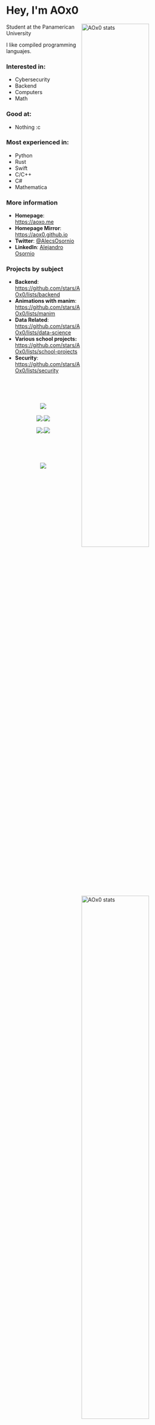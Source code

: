 <div>

# Hey, I'm AOx0


<a href="https://github.com/AOx0">
<img
  src="https://github-readme-stats.vercel.app/api?username=AOx0&theme=default&show_icons=true&hide_border=true&count_private=true"
  title="AOx0 stats"
  align="right"
  width="60%"
/>
<img
  src="https://github-readme-streak-stats.herokuapp.com/?user=AOx0&theme=default&hide_border=true"
  title="AOx0 stats"
  align="right"
  width="60%"
/>
</a>

Student at the Panamerican University
  
I like compiled programming languajes.

### Interested in:
  * Cybersecurity
  * Backend
  * Computers
  * Math
  
### Good at:
  * Nothing :c 
  
### Most experienced in:
  * Python
  * Rust
  * Swift
  * C/C++
  * C#
  * Mathematica



### More information

- **Homepage**: <https://aoxo.me>
- **Homepage Mirror**: <https://aox0.github.io>
- **Twitter**: [@AlecsOsornio](https://twitter.com/AlecsOsornio)
- **LinkedIn**: [Alejandro Osornio](https://www.linkedin.com/in/aox0)

### Projects by subject

- **Backend**: <https://github.com/stars/AOx0/lists/backend>
- **Animations with manim**: <https://github.com/stars/AOx0/lists/manim>
- **Data Related**: <https://github.com/stars/AOx0/lists/data-science>
- **Various school projects:** <https://github.com/stars/AOx0/lists/school-projects>
- **Security**: <https://github.com/stars/AOx0/lists/security>
  
</div>

</br></br></br>

<p align="center"> <img src="https://github-readme-stats.vercel.app/api/top-langs/?username=AOx0&theme=default&show_icons=true&hide_border=true&layout=compact" align="center" /> </p>

<p align="center">
<a href="https://www.githubtrends.io">
  <img align="center" src="https://api.githubtrends.io/user/svg/AOx0/langs?time_range=one_year&include_private=True&theme=classic" />
</a>
<a href="https://www.githubtrends.io">
  <img align="center" src="https://api.githubtrends.io/user/svg/AOx0/langs?time_range=one_year&include_private=True&loc_metric=changed&theme=classic" />
</a>
</p>

<p align="center">
<a href="https://www.githubtrends.io">
  <img align="center" src="https://api.githubtrends.io/user/svg/AOx0/repos?time_range=one_year&include_private=True&theme=classic" />
</a>
<a href="https://www.githubtrends.io">
  <img align="center" src="https://api.githubtrends.io/user/svg/AOx0/repos?time_range=one_year&include_private=True&loc_metric=changed&theme=classic" />
</a>
</p>

</br></br></br>
<p align="center"> <img src="https://activity-graph.herokuapp.com/graph?username=aox0&bg_color=ffffff&color=000000&line=fd8c1b&point=03d3d&area=false&hide_border=true" align="center" /> </p>

<!--
**AOx0/AOx0** is a ✨ _special_ ✨ repository because its `README.md` (this file) appears on your GitHub profile.

Here are some ideas to get you started:

- 🔭 I’m currently working on ...
- 🌱 I’m currently learning ...
- 👯 I’m looking to collaborate on ...
- 🤔 I’m looking for help with ...
- 💬 Ask me about ...
- 📫 How to reach me: ...
- 😄 Pronouns: ...
- ⚡ Fun fact: ...
-->
